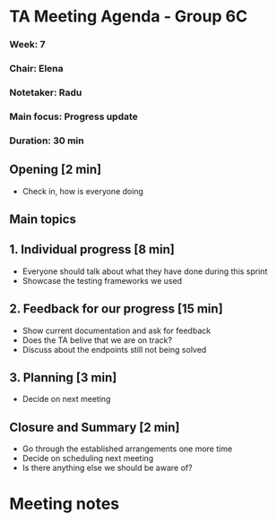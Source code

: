 # TA Meeting Agenda - Group 6C

### Week: 7
### Chair: Elena
### Notetaker: Radu
### Main focus: Progress update
### Duration: 30 min

## **Opening** [2 min]
- Check in, how is everyone doing

## **Main topics**
## 1. Individual progress [8 min]
- Everyone should talk about what they have done during this sprint
- Showcase the testing frameworks we used

## 2. Feedback for our progress [15 min]
- Show current documentation and ask for feedback
- Does the TA belive that we are on track?
- Discuss about the endpoints still not being solved

## 3. Planning  [3 min]
- Decide on next meeting

## **Closure and Summary** [2 min]
- Go through the established arrangements one more time
- Decide on scheduling next meeting
- Is there anything else we should be aware of?

# Meeting notes

